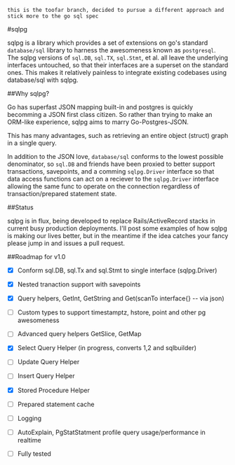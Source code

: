 ```
this is the toofar branch, decided to pursue a different approach and stick more to the go sql spec
```

#sqlpg

sqlpg is a library which provides a set of extensions on go's standard
`database/sql` library to harness the awesomeness known as `postgresql`.  
The sqlpg versions of `sql.DB`, `sql.TX`, `sql.Stmt`, et al. all leave the 
underlying interfaces untouched, so that their interfaces are a superset 
on the standard ones.  This makes it relatively painless to integrate 
existing codebases using database/sql with sqlpg.

##Why sqlpg?

Go has superfast JSON mapping built-in and postgres is quickly becomming a JSON 
first class citizen.  So rather than trying to make an ORM-like experience, sqlpg 
aims to marry Go-Postgres-JSON.

This has many advantages, such as retrieving an entire object (struct) graph in 
a single query.

In addition to the JSON love, `database/sql` conforms to the lowest possible 
denominator, so `sql.DB` and friends have been proxied to better support transactions, 
savepoints, and a comming `sqlpg.Driver` interface so that data access functions can 
act on a reciever to the `sqlpg.Driver` interface allowing the same func to operate on
the connection regardless of transaction/prepared statement state. 

##Status

sqlpg is in flux, being developed to replace Rails/ActiveRecord stacks in current 
busy production deployments.  I'll post some examples of how sqlpg is making our 
lives better, but in the meantime if the idea catches your fancy please jump in 
and issues a pull request.

##Roadmap for v1.0
- [x] Conform sql.DB, sql.Tx and sql.Stmt to single interface (sqlpg.Driver)
- [x] Nested tranaction support with savepoints 
- [x] Query helpers, GetInt, GetString and Get(scanTo interface{} -- via json)
- [ ] Custom types to support timestamptz, hstore, point and other pg awesomeness
- [ ] Advanced query helpers GetSlice, GetMap
- [x] Select Query Helper (in progress, converts $1,$2 and sqlbuilder)
- [ ] Update Query Helper
- [ ] Insert Query Helper
- [x] Stored Procedure Helper
- [ ] Prepared statement cache
- [ ] Logging
- [ ] AutoExplain, PgStatStatment profile query usage/performance in realtime
- [ ] Fully tested


